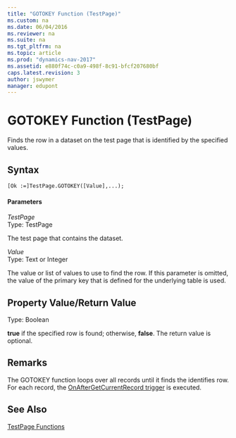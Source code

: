 ```yaml
---
title: "GOTOKEY Function (TestPage)"
ms.custom: na
ms.date: 06/04/2016
ms.reviewer: na
ms.suite: na
ms.tgt_pltfrm: na
ms.topic: article
ms.prod: "dynamics-nav-2017"
ms.assetid: e880f74c-c0a9-498f-8c91-bfcf207680bf
caps.latest.revision: 3
author: jswymer
manager: edupont
---
```

# GOTOKEY Function (TestPage)
Finds the row in a dataset on the test page that is identified by the specified values.  
  
## Syntax  
  
```  
[Ok :=]TestPage.GOTOKEY([Value],...);  
```  
  
#### Parameters  
 *TestPage*  
 Type: TestPage  
  
 The test page that contains the dataset.  
  
 *Value*  
 Type: Text or Integer  
  
 The value or list of values to use to find the row. If this parameter is omitted, the value of the primary key that is defined for the underlying table is used.  
  
## Property Value/Return Value  
 Type: Boolean  
  
 **true** if the specified row is found; otherwise, **false**. The return value is optional.  

## Remarks
The GOTOKEY function loops over all records until it finds the identifies row.  For each record, the [OnAfterGetCurrentRecord trigger](OnAfterGetCurrRecord-Trigger.md) is executed.  
  
## See Also  
 [TestPage Functions](TestPage-Functions.md)